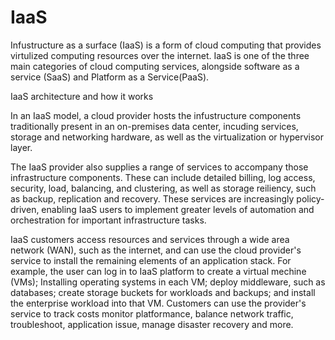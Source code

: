 # IaaS

Infustructure as a surface (IaaS) is a form of cloud computing that provides virtulized computing resources over the internet. IaaS is one of the three main categories of cloud computing services, alongside software as a service (SaaS) and Platform as a Service(PaaS).

IaaS architecture and how it works 

In an IaaS model, a cloud provider hosts the infustructure components traditionally present in an on-premises data center, incuding services, storage and networking hardware, as well as the virtualization or hypervisor layer.

The IaaS provider also supplies a range of services to accompany those infrastructure components. These can include detailed billing, log access, security, load, balancing, and clustering, as well as storage reiliency, such as backup, replication and recovery. These services are increasingly policy-driven, enabling IaaS users to implement greater levels of automation and orchestration for important infrastructure tasks. 

IaaS customers access resources and services through a wide area network (WAN), such as the internet, and can use the cloud provider's service to install the remaining elements of an application stack. For example, the user can log in to IaaS platform to create a virtual mechine (VMs); Installing operating systems in each VM; deploy middleware, such as databases; create storage buckets for workloads and backups; and install the enterprise workload into that VM. Customers can use the provider's service to track costs monitor platformance, balance network traffic, troubleshoot, application issue, manage disaster recovery and more. 



